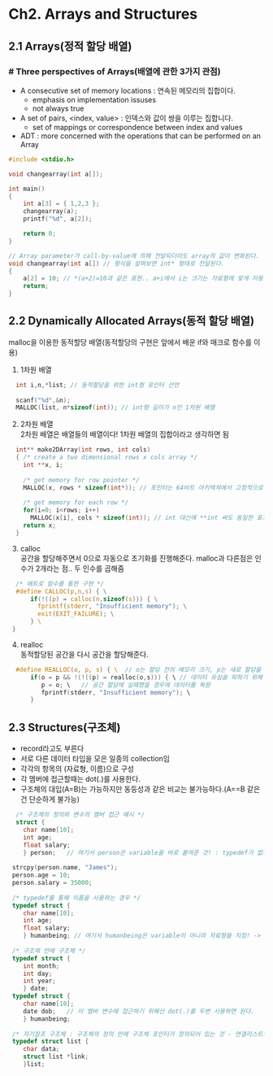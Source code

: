 # Ch2. Arrays and Structures

## 2.1 Arrays(정적 할당 배열)
### \# Three perspectives of Arrays(배열에 관한 3가지 관점)
  - A consecutive set of memory locations : 연속된 메모리의 집합이다.
    * emphasis on implementation issuses
    * not always true
  - A set of pairs, <index, value> : 인덱스와 값이 쌍을 이루는 집합니다.
    * set of mappings or correspondence between index and values
  - ADT : more concerned with the operations that can be performed on an Array

```c
#include <stdio.h>

void changearray(int a[]);

int main()
{
	int a[3] = { 1,2,3 };
	changearray(a);
	printf("%d", a[2]);

	return 0;
}

// Array parameter가 call-by-value에 의해 전달되더라도 array의 값이 변화된다.
void changearray(int a[]) // 형식을 살펴보면 int* 형태로 전달된다.
{
	a[2] = 10; // *(a+2)=10과 같은 표현.. a+i에서 i는 크기는 자료형에 맞게 자동 계산된다.
	return;
}
```

## 2.2 Dynamically Allocated Arrays(동적 할당 배열)
malloc을 이용한 동적할당 배열(동적할당의 구현은 앞에서 배운 if와 매크로 함수를 이용)   
1) 1차원 배열
```c
  int i,n,*list; // 동적할당을 위한 int형 포인터 선언
  
  scanf("%d",&n);
  MALLOC(list, n*sizeof(int)); // int형 길이가 n인 1차원 배열
```
2) 2차원 배열   
2차원 배열은 배열들의 배열이다! 1차원 배열의 집합이라고 생각하면 됨
```c
  int** make2DArray(int rows, int cols)
  { /* create a two dimensional rows x cols array */
    int **x, i;
    
    /* get memory for row pointer */
    MALLOC(x, rows * sizeof(int*)); // 포인터는 64비트 아키텍쳐에서 고정적으로 4바이트.. 일종의 포인터 배열
    
    /* get memory for each row */
    for(i=0; i<rows; i++)
      MALLOC(x[i], cols * sizeof(int)); // int 대신에 **int 써도 동일한 표기
    return x;
  }
```
3) calloc   
공간을 할당해주면서 0으로 자동으로 초기화를 진행해준다. malloc과 다른점은 인수가 2개라는 점.. 두 인수를 곱해줌
```c
  /* 매트로 함수를 통한 구현 */
  #define CALLOC(p,n,s) { \
      if(!((p) = calloc(n,sizeof(s))) { \
        fprintf(stderr, "Insufficient memory"); \
        exit(EXIT_FAILURE); \
      } \ 
 }
```
4) realloc   
동적할당된 공간을 다시 공간을 할당해준다.
```c
  #define REALLOC(o, p, s) { \  // o는 할당 전의 메모리 크기, p는 새로 할당을 해줄 곳, s는 크기
      if(o = p && !(!((p) = realloc(o,s))) { \ // 데이터 유실을 피하기 위해 o=p가 존재하는 거지 둘이 비슷하긴 놈들임
         p = o; \   // 공간 할당에 실패했을 경우에 데이터를 복원
         fprintf(stderr, "Insufficient memory"); \
      }
```

## 2.3 Structures(구조체)   
- record라고도 부른다
- 서로 다른 데이터 타입을 모은 일종의 collection임
- 각각의 항목의 (자료형, 이름)으로 구성
- 각 멤버에 접근할때는 dot(.)를 사용한다.
- 구조체의 대입(A=B)는 가능하지만 동등성과 같은 비교는 불가능하다.(A==B 같은건 단순하게 불가능)
```c
  /* 구조체의 정의와 변수의 멤버 접근 예시 */
  struct {
    char name[10];
    int age;
    float salary;
    } person;   // 여기서 person은 variable을 바로 붙여준 것! : typedef가 없기 때문에 자료형 이름이 아님
    
 strcpy(person.name, "James");
 person.age = 10;
 person.salary = 35000;
 
 /* typedef를 통해 이름을 사용하는 경우 */
 typedef struct {
    char name[10];
    int age;
    float salary;
    } humanbeing; // 여기서 humanbeing은 variable이 아니라 자료형을 지칭! -> 위의 내용과 구분하자!
    
 /* 구조체 안에 구조체 */
 typedef struct {
    int month;
    int day;
    int year;
    } date;
 typedef struct {
    char name[10];
    date dob;	// 이 멤버 변수에 접근하기 위해선 dot(.)를 두번 사용하면 된다.
    } humanbeing;
    
 /* 자기참조 구조체 : 구조체의 정의 안에 구조체 포인터가 정의되어 있는 것 - 연결리스트의 기반이 됨 */
 typedef struct list {
 	char data;
	struct list *link;
	}list;
```
